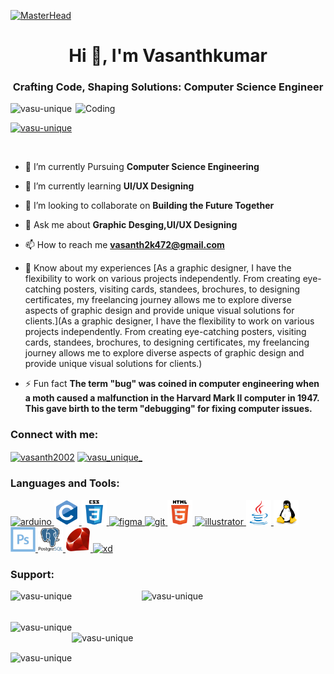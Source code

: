 [![MasterHead](https://media.licdn.com/dms/image/D563DAQFIJGy_J4EvYA/image-scale_191_1128/0/1666883668428?e=1675425600&v=beta&t=q5S0E-n5z-gDvzZPdOvK7oorksu-JESWk3DdbbvU2ss)](https://codegrills.in)


<h1 align="center">Hi 👋, I'm Vasanthkumar</h1>
<h3 align="center">Crafting Code, Shaping Solutions: Computer Science Engineer</h3>

<img align="right" alt="Coding" width="400" src="https://media.tenor.com/rePDfDWO3XoAAAAd/hacking.gif">

<p align="left"> <img src="https://komarev.com/ghpvc/?username=vasu-unique&label=Profile%20views&color=0e75b6&style=flat" alt="vasu-unique" /> </p>

<p align="left"> <a href="https://github.com/ryo-ma/github-profile-trophy"><img src="https://github-profile-trophy.vercel.app/?username=vasu-unique" alt="vasu-unique" /></a> </p>

<p align="left"> <a href="https://twitter.com/" target="blank"><img src="https://img.shields.io/twitter/follow/?logo=twitter&style=for-the-badge" alt="" /></a> </p>

- 🔭 I’m currently Pursuing **Computer Science Engineering**

- 🌱 I’m currently learning **UI/UX Designing**

- 👯 I’m looking to collaborate on **Building the Future Together**

- 💬 Ask me about **Graphic Desging,UI/UX Designing**

- 📫 How to reach me **vasanth2k472@gmail.com**

- 📄 Know about my experiences [As a graphic designer, I have the flexibility to work on various projects independently. From creating eye-catching posters, visiting cards, standees, brochures, to designing certificates, my freelancing journey allows me to explore diverse aspects of graphic design and provide unique visual solutions for clients.](As a graphic designer, I have the flexibility to work on various projects independently. From creating eye-catching posters, visiting cards, standees, brochures, to designing certificates, my freelancing journey allows me to explore diverse aspects of graphic design and provide unique visual solutions for clients.)

- ⚡ Fun fact **The term "bug" was coined in computer engineering when a moth caused a malfunction in the Harvard Mark II computer in 1947. This gave birth to the term "debugging" for fixing computer issues.**

<h3 align="left">Connect with me:</h3>
<p align="left">
<a href="https://linkedin.com/in/vasanth2002" target="blank"><img align="center" src="https://raw.githubusercontent.com/rahuldkjain/github-profile-readme-generator/master/src/images/icons/Social/linked-in-alt.svg" alt="vasanth2002" height="30" width="40" /></a>
<a href="https://instagram.com/vasu_unique_" target="blank"><img align="center" src="https://raw.githubusercontent.com/rahuldkjain/github-profile-readme-generator/master/src/images/icons/Social/instagram.svg" alt="vasu_unique_" height="30" width="40" /></a>
</p>

<h3 align="left">Languages and Tools:</h3>
<p align="left"> <a href="https://www.arduino.cc/" target="_blank" rel="noreferrer"> <img src="https://cdn.worldvectorlogo.com/logos/arduino-1.svg" alt="arduino" width="40" height="40"/> </a> <a href="https://www.cprogramming.com/" target="_blank" rel="noreferrer"> <img src="https://raw.githubusercontent.com/devicons/devicon/master/icons/c/c-original.svg" alt="c" width="40" height="40"/> </a> <a href="https://www.w3schools.com/css/" target="_blank" rel="noreferrer"> <img src="https://raw.githubusercontent.com/devicons/devicon/master/icons/css3/css3-original-wordmark.svg" alt="css3" width="40" height="40"/> </a> <a href="https://www.figma.com/" target="_blank" rel="noreferrer"> <img src="https://www.vectorlogo.zone/logos/figma/figma-icon.svg" alt="figma" width="40" height="40"/> </a> <a href="https://git-scm.com/" target="_blank" rel="noreferrer"> <img src="https://www.vectorlogo.zone/logos/git-scm/git-scm-icon.svg" alt="git" width="40" height="40"/> </a> <a href="https://www.w3.org/html/" target="_blank" rel="noreferrer"> <img src="https://raw.githubusercontent.com/devicons/devicon/master/icons/html5/html5-original-wordmark.svg" alt="html5" width="40" height="40"/> </a> <a href="https://www.adobe.com/in/products/illustrator.html" target="_blank" rel="noreferrer"> <img src="https://www.vectorlogo.zone/logos/adobe_illustrator/adobe_illustrator-icon.svg" alt="illustrator" width="40" height="40"/> </a> <a href="https://www.java.com" target="_blank" rel="noreferrer"> <img src="https://raw.githubusercontent.com/devicons/devicon/master/icons/java/java-original.svg" alt="java" width="40" height="40"/> </a> <a href="https://www.linux.org/" target="_blank" rel="noreferrer"> <img src="https://raw.githubusercontent.com/devicons/devicon/master/icons/linux/linux-original.svg" alt="linux" width="40" height="40"/> </a> <a href="https://www.photoshop.com/en" target="_blank" rel="noreferrer"> <img src="https://raw.githubusercontent.com/devicons/devicon/master/icons/photoshop/photoshop-line.svg" alt="photoshop" width="40" height="40"/> </a> <a href="https://www.postgresql.org" target="_blank" rel="noreferrer"> <img src="https://raw.githubusercontent.com/devicons/devicon/master/icons/postgresql/postgresql-original-wordmark.svg" alt="postgresql" width="40" height="40"/> </a> <a href="https://www.ruby-lang.org/en/" target="_blank" rel="noreferrer"> <img src="https://raw.githubusercontent.com/devicons/devicon/master/icons/ruby/ruby-original.svg" alt="ruby" width="40" height="40"/> </a> <a href="https://www.adobe.com/products/xd.html" target="_blank" rel="noreferrer"> <img src="https://cdn.worldvectorlogo.com/logos/adobe-xd.svg" alt="xd" width="40" height="40"/> </a> </p>

<h3 align="left">Support:</h3>
<p><a href="https://www.buymeacoffee.com/vasu-unique"> <img align="left" src="https://cdn.buymeacoffee.com/buttons/v2/default-yellow.png" height="50" width="210" alt="vasu-unique" /></a><a href="https://ko-fi.com/vasu-unique"> <img align="left" src="https://cdn.ko-fi.com/cdn/kofi3.png?v=3" height="50" width="210" alt="vasu-unique" /></a></p><br><br>

<p><img align="left" src="https://github-readme-stats.vercel.app/api/top-langs?username=vasu-unique&show_icons=true&locale=en&layout=compact" alt="vasu-unique" /></p>

<p>&nbsp;<img align="center" src="https://github-readme-stats.vercel.app/api?username=vasu-unique&show_icons=true&locale=en" alt="vasu-unique" /></p>

<p><img align="center" src="https://github-readme-streak-stats.herokuapp.com/?user=vasu-unique&" alt="vasu-unique" /></p>

